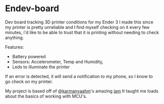 # Endev-board
Dev board tracking 3D printer conditions for my Ender 3
I made this since my printer is pretty unreliable and I find myself checking on it every few minutes, i'd like to be able to trust that it is printing without needing to check anything.


Features:
- Battery powered
- Sensors: Accelerometer, Temp and Humidity,
- Leds to illuminate the printer

If an error is detected, it will send a notification to my phone, so I know to go check on my printer. 


My project is based off of @[karmanyaahm](https://github.com/karmanyaahm)'s amazing [jam](https://jams.hackclub.com/batch/sparkletilt-pcb/part-1)
It taught me loads about the basics of working with MCU's. 
